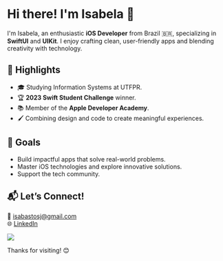 # Hi there! I'm Isabela 👋

I'm Isabela, an enthusiastic **iOS Developer** from Brazil 🇧🇷, specializing in **SwiftUI** and **UIKit**. I enjoy crafting clean, user-friendly apps and blending creativity with technology.

## 🌟 Highlights
- 🎓 Studying Information Systems at UTFPR.
- 🏆 **2023 Swift Student Challenge** winner.
- 📚 Member of the **Apple Developer Academy**.
- 🖌️ Combining design and code to create meaningful experiences.

## 🚀 Goals
- Build impactful apps that solve real-world problems.
- Master iOS technologies and explore innovative solutions.
- Support the tech community.

## 📬 Let’s Connect!
📩 isabastosj@gmail.com  
🌐 [LinkedIn](https://www.linkedin.com/in/isabelajastrombek/)  

![](https://github-readme-stats.vercel.app/api?username=isabelajastrombek&theme=tokyonight&hide_border=false&include_all_commits=true&count_private=true)<br/>

Thanks for visiting! 😊  
